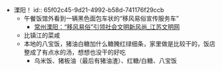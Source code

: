 - 溧阳！
  id:: 65f02c45-9d21-4992-b58d-741176f29ccb
	- 午餐饭馆外看到一辆黑色面包车状的“移风易俗宣传服务车”
		- [常州溧阳：“移风易俗”引领社会文明新风尚_江苏文明网](https://wm.jschina.com.cn/zt2022/wmsj/anli/cz/202212/t20221207_7773921.shtml)
	- 比镇江的菜咸
	- 本地的八宝饭，猪油白糖加什么糖腌红绿细条，家里做是比较干的，饭店整成了有点水的汤，想想也没干的好吃
		- 乌米饭、猪板油（最后有猪油渣）、红糖/白糖、八宝饭